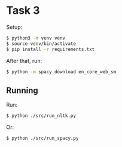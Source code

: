 # Task 3

Setup:
```bash
$ python3 -m venv venv
$ source venv/bin/activate
$ pip install -r requirements.txt
```

After that, run:
```bash
$ python -m spacy download en_core_web_sm
```

## Running

Run:
```bash
$ python ./src/run_nltk.py
```

Or:
```bash
$ python ./src/run_spacy.py
```
